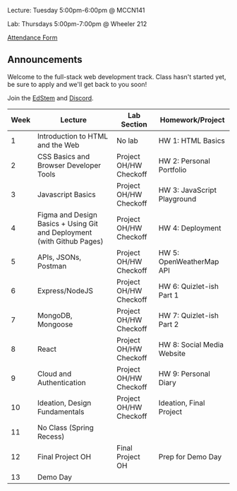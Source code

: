 Lecture: Tuesday 5:00pm-6:00pm @ MCCN141

Lab: Thursdays 5:00pm-7:00pm @ Wheeler 212

[Attendance Form](https://forms.gle/5REaGHkrjmcmBBMN7)

## Announcements
Welcome to the full-stack web development track. Class hasn't started yet, be sure to apply and we'll get back to you soon!

Join the [EdStem](https://edstem.org/us/join/HBYrcK) and [Discord](https://discord.gg/RfGp5zDrtC).

| Week | Lecture                                                                 | Lab Section            | Homework/Project             |
|------|-------------------------------------------------------------------------|------------------------|------------------------------|
| 1    | Introduction to HTML and the Web                                        | No lab                 | HW 1: HTML Basics            |
| 2    | CSS Basics and Browser Developer Tools                                  | Project OH/HW Checkoff | HW 2: Personal Portfolio     |
| 3    | Javascript Basics                                                       | Project OH/HW Checkoff | HW 3: JavaScript Playground  |
| 4    | Figma and Design Basics + Using Git and Deployment (with Github Pages)  | Project OH/HW Checkoff | HW 4: Deployment             |
| 5    | APIs, JSONs, Postman                                                    | Project OH/HW Checkoff | HW 5: OpenWeatherMap API     |
| 6    | Express/NodeJS                                                          | Project OH/HW Checkoff | HW 6: Quizlet-ish Part 1     |
| 7    | MongoDB, Mongoose                                                       | Project OH/HW Checkoff | HW 7: Quizlet-ish Part 2     |
| 8    | React                                                                   | Project OH/HW Checkoff | HW 8: Social Media Website   |
| 9    | Cloud and Authentication                                                | Project OH/HW Checkoff | HW 9: Personal Diary         |
| 10   | Ideation, Design Fundamentals                                           | Project OH/HW Checkoff | Ideation, Final Project      |
| 11   | No Class (Spring Recess)                                                |                        |                              |
| 12   | Final Project OH                                                        | Final Project OH       | Prep for Demo Day            |
| 13   | Demo Day                                                                |                        |                              |
